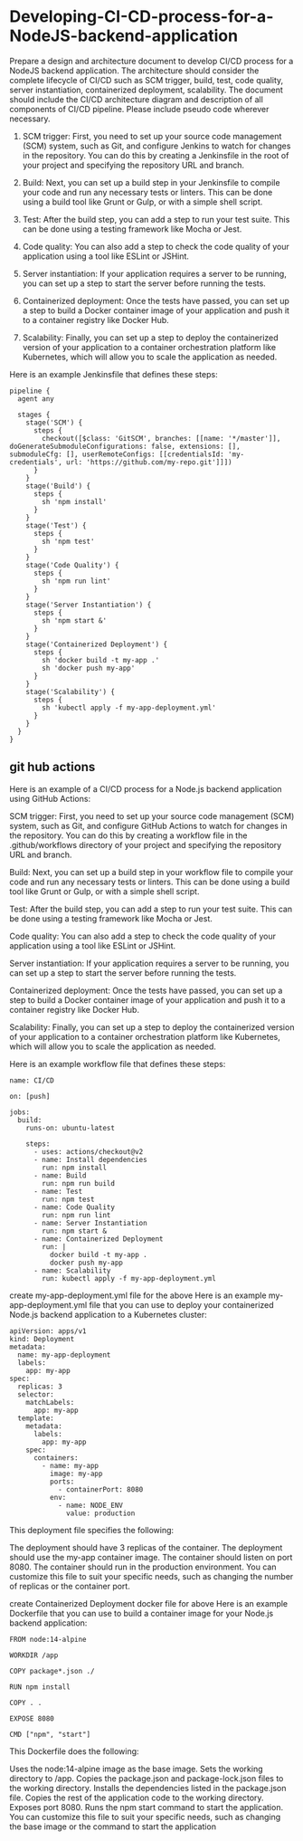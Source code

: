 # Developing-CI-CD-process-for-a-NodeJS-backend-application

Prepare a design and architecture document to develop CI/CD process for a NodeJS backend application. The architecture should consider the complete lifecycle of CI/CD such as SCM trigger, build, test, code quality, server instantiation, containerized deployment, scalability. The document should include the CI/CD architecture diagram and description of all components of CI/CD pipeline. Please include pseudo code wherever necessary.

1. SCM trigger: First, you need to set up your source code management (SCM) system, such as Git, and configure Jenkins to watch for changes in the repository. You can do this by creating a Jenkinsfile in the root of your project and specifying the repository URL and branch.

 2. Build: Next, you can set up a build step in your Jenkinsfile to compile your code and run any necessary tests or linters. This can be done using a build tool like Grunt or Gulp, or with a simple shell script.

 3. Test: After the build step, you can add a step to run your test suite. This can be done using a testing framework like Mocha or Jest.

 4. Code quality: You can also add a step to check the code quality of your application using a tool like ESLint or JSHint.
 5. Server instantiation: If your application requires a server to be running, you can set up a step to start the server before running the tests.

 6. Containerized deployment: Once the tests have passed, you can set up a step to build a Docker container image of your application and push it to a container registry like Docker Hub.

 7. Scalability: Finally, you can set up a step to deploy the containerized version of your application to a container orchestration platform like Kubernetes, which will allow you to scale the application as needed.

Here is an example Jenkinsfile that defines these steps:

```
pipeline {
  agent any

  stages {
    stage('SCM') {
      steps {
        checkout([$class: 'GitSCM', branches: [[name: '*/master']], doGenerateSubmoduleConfigurations: false, extensions: [], submoduleCfg: [], userRemoteConfigs: [[credentialsId: 'my-credentials', url: 'https://github.com/my-repo.git']]])
      }
    }
    stage('Build') {
      steps {
        sh 'npm install'
      }
    }
    stage('Test') {
      steps {
        sh 'npm test'
      }
    }
    stage('Code Quality') {
      steps {
        sh 'npm run lint'
      }
    }
    stage('Server Instantiation') {
      steps {
        sh 'npm start &'
      }
    }
    stage('Containerized Deployment') {
      steps {
        sh 'docker build -t my-app .'
        sh 'docker push my-app'
      }
    }
    stage('Scalability') {
      steps {
        sh 'kubectl apply -f my-app-deployment.yml'
      }
    }
  }
}
```



## git hub actions

Here is an example of a CI/CD process for a Node.js backend application using GitHub Actions:

SCM trigger: First, you need to set up your source code management (SCM) system, such as Git, and configure GitHub Actions to watch for changes in the repository. You can do this by creating a workflow file in the .github/workflows directory of your project and specifying the repository URL and branch.

Build: Next, you can set up a build step in your workflow file to compile your code and run any necessary tests or linters. This can be done using a build tool like Grunt or Gulp, or with a simple shell script.

Test: After the build step, you can add a step to run your test suite. This can be done using a testing framework like Mocha or Jest.

Code quality: You can also add a step to check the code quality of your application using a tool like ESLint or JSHint.

Server instantiation: If your application requires a server to be running, you can set up a step to start the server before running the tests.

Containerized deployment: Once the tests have passed, you can set up a step to build a Docker container image of your application and push it to a container registry like Docker Hub.

Scalability: Finally, you can set up a step to deploy the containerized version of your application to a container orchestration platform like Kubernetes, which will allow you to scale the application as needed.

Here is an example workflow file that defines these steps:

```
name: CI/CD

on: [push]

jobs:
  build:
    runs-on: ubuntu-latest

    steps:
      - uses: actions/checkout@v2
      - name: Install dependencies
        run: npm install
      - name: Build
        run: npm run build
      - name: Test
        run: npm test
      - name: Code Quality
        run: npm run lint
      - name: Server Instantiation
        run: npm start &
      - name: Containerized Deployment
        run: |
          docker build -t my-app .
          docker push my-app
      - name: Scalability
        run: kubectl apply -f my-app-deployment.yml
```



create my-app-deployment.yml file for  the above 
Here is an example my-app-deployment.yml file that you can use to deploy your containerized Node.js backend application to a Kubernetes cluster:

```
apiVersion: apps/v1
kind: Deployment
metadata:
  name: my-app-deployment
  labels:
    app: my-app
spec:
  replicas: 3
  selector:
    matchLabels:
      app: my-app
  template:
    metadata:
      labels:
        app: my-app
    spec:
      containers:
        - name: my-app
          image: my-app
          ports:
            - containerPort: 8080
          env:
            - name: NODE_ENV
              value: production
```              
This deployment file specifies the following:

The deployment should have 3 replicas of the container.
The deployment should use the my-app container image.
The container should listen on port 8080.
The container should run in the production environment.
You can customize this file to suit your specific needs, such as changing the number of replicas or the container port.





create Containerized Deployment docker file for above
Here is an example Dockerfile that you can use to build a container image for your Node.js backend application:

```
FROM node:14-alpine

WORKDIR /app

COPY package*.json ./

RUN npm install

COPY . .

EXPOSE 8080

CMD ["npm", "start"]
```

This Dockerfile does the following:

Uses the node:14-alpine image as the base image.
Sets the working directory to /app.
Copies the package.json and package-lock.json files to the working directory.
Installs the dependencies listed in the package.json file.
Copies the rest of the application code to the working directory.
Exposes port 8080.
Runs the npm start command to start the application.
You can customize this file to suit your specific needs, such as changing the base image or the command to start the application

